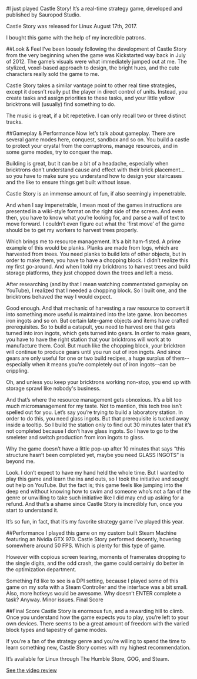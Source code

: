 #I just played Castle Story!
It’s a real-time strategy game, developed and published by Sauropod Studio. 

Castle Story was released for Linux August 17th, 2017.

I bought this game with the help of my incredible patrons.

##Look & Feel
I’ve been loosely following the development of Castle Story from the very beginning when the game was Kickstarted way back in July of 2012. The game’s visuals were what immediately jumped out at me. The stylized, voxel-based approach to design, the bright hues, and the cute characters really sold the game to me.

Castle Story takes a similar vantage point to other real time strategies, except it doesn’t really put the player in direct control of units. Instead, you create tasks and assign priorities to these tasks, and your little yellow bricktrons will (usually) find something to do.

The music is great, if a bit repetetive. I can only recall two or three distinct tracks.

##Gameplay & Performance
Now let’s talk about gameplay. There are several game modes here, conquest, sandbox and so on. You build a castle to protect your crystal from the corruptrons, manage resources, and in some game modes, try to conquer the map. 

Building is great, but it can be a bit of a headache, especially when bricktrons don’t understand cause and effect with their brick placement… so you have to make sure you understand how to design your staircases and the like to ensure things get built without issue.

Castle Story is an immense amount of fun, if also seemingly impenetrable.

And when I say impenetrable, I mean most of the games instructions are presented in a wiki-style format on the right side of the screen. And even then, you have to know what you’re looking for, and parse a wall of text to move forward. I couldn’t even figure out what the ‘first move’ of the game should be to get my workers to harvest trees properly.

Which brings me to resource management. It’s a bit ham-fisted. A prime example of this would be planks. Planks are made from logs, which are harvested from trees. You need planks to build lots of other objects, but in order to make them, you have to have a chopping block. I didn’t realize this my first go-around. And when I told my bricktrons to harvest trees and build storage platforms, they just chopped down the trees and left a mess.

After researching (and by that I mean watching commentated gameplay on YouTube), I realized that I needed a chopping block. So I built one, and the bricktrons behaved the way I would expect. 

Good enough. And that mechanic of harvesting a raw resource to convert it into something more useful is maintained into the late game. Iron becomes iron ingots and so on. But certain late-game objects and items have crafted prerequisites. So to build a catapult, you need to harvest ore that gets turned into iron ingots, which gets turned into gears. In order to make gears, you have to have the right station that your bricktrons will work at to manufacture them. Cool. But much like the chopping block, your bricktron will continue to produce gears until you run out of iron ingots. And since gears are only useful for one or two build recipes, a huge surplus of them--especially when it means you’re completely out of iron ingots--can be crippling.

Oh, and unless you keep your bricktrons working non-stop, you end up with storage sprawl like nobody's business.

And that’s where the resource management gets obnoxious. It’s a bit too much micromanagement for my taste. Not to mention, this tech tree isn’t spelled out for you. Let’s say you’re trying to build a laboratory station. In order to do this, you need glass ingots. But that prerequisite is tucked away inside a tooltip. So I build the station only to find out 30 minutes later that it’s not completed because I don’t have glass ingots. So I have to go to the smeleter and switch production from iron ingots to glass.

Why the game doesn’t have a little pop-up after 10 minutes that says “this structure hasn’t been completed yet, maybe you need GLASS INGOTS” is beyond me.

Look. I don’t expect to have my hand held the whole time. But I wanted to play this game and learn the ins and outs, so I took the initiative and sought out help on YouTube. But the fact is; this game feels like jumping into the deep end without knowing how to swim and someone who’s not a fan of the genre or unwilling to take such initiative like I did may end up asking for a refund. And that’s a shame since Castle Story is incredibly fun, once you start to understand it.

It’s so fun, in fact, that it’s my favorite strategy game I’ve played this year.

##Performance
I played this game on my custom built Steam Machine featuring an Nvidia GTX 970. Castle Story performed decently, hovering somewhere around 50 FPS. Which is plenty for this type of game. 

However with copious screen tearing, moments of framerates dropping to the single digits, and the odd crash, the game could certainly do better in the optimization department.

Something I’d like to see is a DPI setting, because I played some of this game on my sofa with a Steam Controller and the interface was a bit small. Also, more hotkeys would be awesome. Why doesn’t ENTER complete a task? Anyway. Minor issues.
Final Score

##Final Score
Castle Story is enormous fun, and a rewarding hill to climb. Once you understand how the game expects you to play, you’re left to your own devices. There seems to be a great amount of freedom with the varied block types and tapestry of game modes.

If you’re a fan of the strategy genre and you’re willing to spend the time to learn something new, Castle Story comes with my highest recommendation.

It’s available for Linux through The Humble Store, GOG, and Steam.

[See the video review](https://www.youtube.com/watch?v=YDs2rtY-KIg)